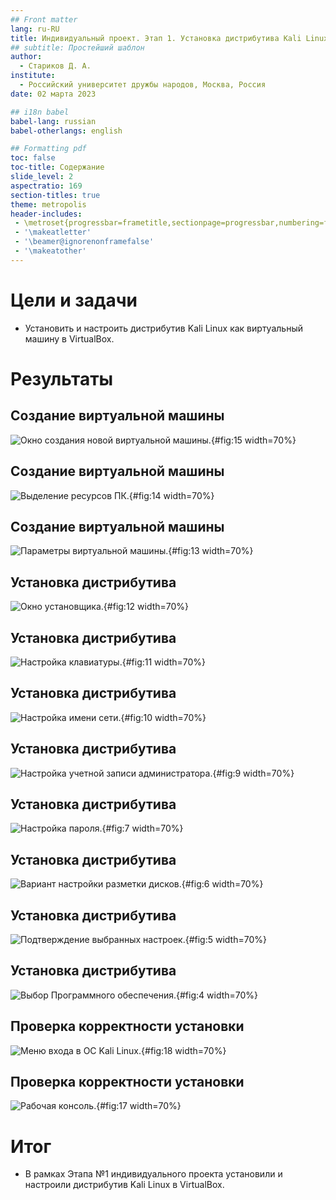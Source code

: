 ```yaml
---
## Front matter
lang: ru-RU
title: Индивидуальный проект. Этап 1. Установка дистрибутива Kali Linux
## subtitle: Простейший шаблон
author:
  - Стариков Д. А.
institute:
  - Российский университет дружбы народов, Москва, Россия
date: 02 марта 2023

## i18n babel
babel-lang: russian
babel-otherlangs: english

## Formatting pdf
toc: false
toc-title: Содержание
slide_level: 2
aspectratio: 169
section-titles: true
theme: metropolis
header-includes:
 - \metroset{progressbar=frametitle,sectionpage=progressbar,numbering=fraction}
 - '\makeatletter'
 - '\beamer@ignorenonframefalse'
 - '\makeatother'
---
```


# Цели и задачи

- Установить и настроить дистрибутив Kali Linux как виртуальный машину в VirtualBox.

# Результаты

## Создание виртуальной машины

![Окно создания новой виртуальной машины.](image/image15.png){#fig:15 width=70%}

## Создание виртуальной машины

![Выделение ресурсов ПК.](image/image14.png){#fig:14 width=70%}

## Создание виртуальной машины

![Параметры виртуальной машины.](image/image13.png){#fig:13 width=70%}

## Установка дистрибутива

![Окно установщика.](image/image12.png){#fig:12 width=70%}

## Установка дистрибутива

![Настройка клавиатуры.](image/image11.png){#fig:11 width=70%}

## Установка дистрибутива

![Настройка имени сети.](image/image10.png){#fig:10 width=70%}

## Установка дистрибутива

![Настройка учетной записи администратора.](image/image9.png){#fig:9 width=70%}

## Установка дистрибутива

![Настройка пароля.](image/image7.png){#fig:7 width=70%}

## Установка дистрибутива

![Вариант настройки разметки дисков.](image/image6.png){#fig:6 width=70%}

## Установка дистрибутива

![Подтверждение выбранных настроек.](image/image5.png){#fig:5 width=70%}

## Установка дистрибутива

![Выбор Программного обеспечения.](image/image4.png){#fig:4 width=70%}

## Проверка корректности установки

![Меню входа в ОС Kali Linux.](image/image18.png){#fig:18 width=70%}

## Проверка корректности установки

![Рабочая консоль.](image/image17.png){#fig:17 width=70%}

# Итог

- В рамках Этапа №1 индивидуального проекта установили и настроили дистрибутив Kali Linux в VirtualBox.


